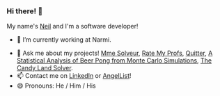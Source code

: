 ### Hi there! 👋

My name's [Neil](https://frosty-fermi-9f5bdd.netlify.app/index.html) and I'm a software developer!

- 🔭 I’m currently working at Narmi.
<!-- - 🌱 I’m currently learning Jasmine, TypeScript, and React hooks -->
<!-- - 👯 In collaboration with [Jon Ortiz](https://github.com/JortzFromSchool), [George Tsimis](https://github.com/GGMU1986), and [Matteo Rossant](https://github.com/MRossant). -->
<!-- - 🤔 I’m looking for help with ... -->
- 💬 Ask me about my projects! [Mme Solveur](https://neilywitches.github.io/Madame-Solveur/), [Rate My Profs](https://rate-my-profs.herokuapp.com/#/), [Quitter](https://quittr.herokuapp.com/#/), [A Statistical Analysis of Beer Pong from Monte Carlo Simulations](https://github.com/NeilyWitches/Beer-Pong-Monte-Carlo/blob/master/beer%20pong.pdf), [The Candy Land Solver](https://github.com/NeilyWitches/candy-land-solver).
- 📫 Contact me on [LinkedIn](https://www.linkedin.com/in/neil-pandya-610588187/) or [AngelList](https://angel.co/u/neil-pandya-1)!  
- 😄 Pronouns: He / Him / His
<!-- - ⚡ Fun fact: [My cousin](https://soundcloud.com/obliviga) composed all the music you hear in my game! -->
